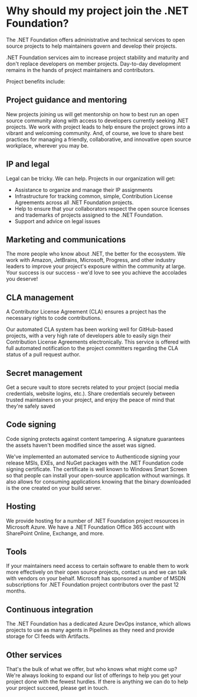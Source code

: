 # Why should my project join the .NET Foundation?

The .NET Foundation offers administrative and technical services to open source projects to help maintainers govern and develop their projects.

.NET Foundation services aim to increase project stability and maturity and don't replace developers on member projects. Day-to-day development remains in the hands of project maintainers and contributors.

Project benefits include:

## Project guidance and mentoring

New projects joining us will get mentorship on how to best run an open source community along with access to developers currently seeking .NET projects. We work with project leads to help ensure the project grows into a vibrant and welcoming community. And, of course, we love to share best practices for managing a friendly, collaborative, and innovative open source workplace, wherever you may be.

## IP and legal

Legal can be tricky. We can help. Projects in our organization will get:

* Assistance to organize and manage their IP assignments
* Infrastructure for tracking common, simple, Contribution License Agreements across all .NET Foundation projects.
* Help to ensure that your collaborators respect the open source licenses and trademarks of projects assigned to the .NET Foundation.
* Support and advice on legal issues

## Marketing and communications

The more people who know about .NET, the better for the ecosystem. We work with Amazon, JetBrains, Microsoft, Progress, and other industry leaders to improve your project's exposure within the community at large. Your success is our success - we'd love to see you achieve the accolades you deserve!

## CLA management

A Contributor License Agreement (CLA) ensures a project has the necessary rights to code contributions.

Our automated CLA system has been working well for GitHub-based projects, with a very high rate of developers able to easily sign their Contribution License Agreements electronically. This service is offered with full automated notification to the project committers regarding the CLA status of a pull request author.

## Secret management

Get a secure vault to store secrets related to your project (social media credentials, website logins, etc.). Share credentials securely between trusted maintainers on your project, and enjoy the peace of mind that they're safely saved

## Code signing

Code signing protects against content tampering. A signature guarantees the assets haven't been modified since the asset was signed.

We've implemented an automated service to Authenticode signing your release MSIs, EXEs, and NuGet packages with the .NET Foundation code signing certificate. The certificate is well known to Windows Smart Screen so that people can install your open-source application without warnings. It also allows for consuming applications knowing that the binary downloaded is the one created on your build server.

## Hosting

We provide hosting for a number of .NET Foundation project resources in Microsoft Azure. We have a .NET Foundation Office 365 account with SharePoint Online, Exchange, and more.

## Tools

If your maintainers need access to certain software to enable them to work more effectively on their open source projects, contact us and we can talk with vendors on your behalf. Microsoft has sponsored a number of MSDN subscriptions for .NET Foundation project contributors over the past 12 months.

## Continuous integration

The .NET Foundation has a dedicated Azure DevOps instance, which allows projects to use as many agents in Pipelines as they need and provide storage for CI feeds with Artifacts.

## Other services

That's the bulk of what we offer, but who knows what might come up? We're always looking to expand our list of offerings to help you get your project done with the fewest hurdles. If there is anything we can do to help your project succeed, please get in touch.
